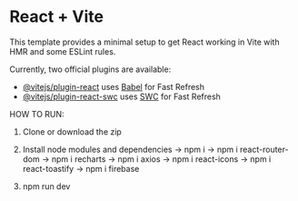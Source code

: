 # React + Vite

This template provides a minimal setup to get React working in Vite with HMR and some ESLint rules.

Currently, two official plugins are available:

- [@vitejs/plugin-react](https://github.com/vitejs/vite-plugin-react/blob/main/packages/plugin-react/README.md) uses [Babel](https://babeljs.io/) for Fast Refresh
- [@vitejs/plugin-react-swc](https://github.com/vitejs/vite-plugin-react-swc) uses [SWC](https://swc.rs/) for Fast Refresh


HOW TO RUN:

1. Clone or download the zip

2. Install node modules and dependencies
 -> npm i
 -> npm i react-router-dom
 -> npm i recharts
 -> npm i axios
 -> npm i react-icons
 -> npm i react-toastify
 -> npm i firebase

3. npm run dev
   
   
